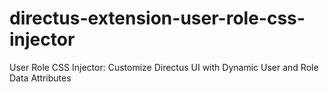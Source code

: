 # directus-extension-user-role-css-injector
User Role CSS Injector: Customize Directus UI with Dynamic User and Role Data Attributes
